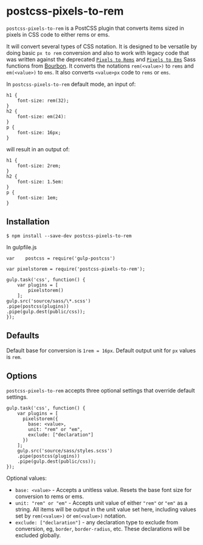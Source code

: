 # postcss-pixels-to-rem

`postcss-pixels-to-rem` is a PostCSS plugin that converts items sized in pixels in CSS code to either rems or ems.

It will convert several types of CSS notation. It is designed to be versatile by doing basic `px to rem` conversion and also to work with legacy code that was written against the deprecated [`Pixels to Rems`][3] and [`Pixels to Ems`][2] Sass functions from [Bourbon][1]. It converts the notations `rem(<value>)` to `rems` and `em(<value>)` to `ems`. It also converts `<value>px` code to `rems` or `ems`.

In `postcss-pixels-to-rem` default mode, an input of:

    h1 {
        font-size: rem(32);
    }
    h2 {
        font-size: em(24):
    }
    p {
        font-size: 16px;
    }

will result in an output of:   

    h1 {
        font-size: 2rem;
    }
    h2 {
        font-size: 1.5em:
    }
    p {
        font-size: 1em;
    }


## Installation

``$ npm install --save-dev postcss-pixels-to-rem``

In gulpfile.js

`var	postcss = require('gulp-postcss')`

`var pixelstorem = require('postcss-pixels-to-rem');`

    gulp.task('css', function() {
        var plugins = [
            pixelstorem()
        ];      
    gulp.src('source/sass/\*.scss')
    .pipe(postcss(plugins))
    .pipe(gulp.dest(public/css));
    });


## Defaults

Default base for conversion is `1rem = 16px`. Default output unit for `px` values is `rem`.


## Options

`postcss-pixels-to-rem` accepts three optional settings that override default settings.

    gulp.task('css', function() {
        var plugins = [
          pixelstorem({
            base: <value>,
            unit: "rem" or "em",
            exclude: ["declaration"]
          })
        ];
        gulp.src('source/sass/styles.scss')
        .pipe(postcss(plugins))
        .pipe(gulp.dest(public/css));
    });

Optional values:
* `base: <value>` - Accepts a unitless value. Resets the base font size for conversion to rems or ems.
* `unit: "rem" or "em"` - Accepts unit value of either `"rem"` or `"em"` as a string. All items will be output in the unit value set here, including values set by `rem(<value>)` or `em(<value>)` notation.
* `exclude: ["declaration"]` - any declaration type to exclude from conversion, eg, `border`, `border-radius`, etc. These declarations will be excluded globally.


[1]: http://bourbon.io/
[2]: http://bourbon.io/docs/#px-to-em
[3]: http://bourbon.io/docs/#px-to-rem
